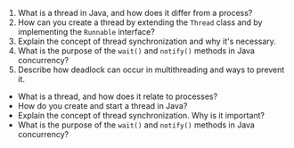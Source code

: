 1. What is a thread in Java, and how does it differ from a process?
2. How can you create a thread by extending the `Thread` class and by implementing the `Runnable` interface?
3. Explain the concept of thread synchronization and why it's necessary.
4. What is the purpose of the `wait()` and `notify()` methods in Java concurrency?
5. Describe how deadlock can occur in multithreading and ways to prevent it.

- What is a thread, and how does it relate to processes?
- How do you create and start a thread in Java?
- Explain the concept of thread synchronization. Why is it important?
- What is the purpose of the `wait()` and `notify()` methods in Java concurrency?
